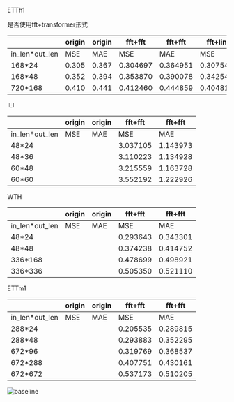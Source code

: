 
ETTh1

是否使用fft+transformer形式

||origin|origin|fft+fft|fft+fft|fft+lin|fft+lin|no+lin|no+lin|no+softmax|no+softmax|fft+softmax|fft+softmax|
|--------|----------------|---------|-------|-------|---------|----------------|--|--|-|-|-|-|
|in_len*out_len|MSE|MAE|MSE|MAE|MSE|MAE|MSE|MAE|MSE|MAE|MSE|MAE|
|168*24|0.305|0.367|0.304697|0.364951|0.307544|0.364837|0.313621|0.366269|0.308906|0.366978|0.308669|0.364427|
|168*48|0.352|0.394|0.353870|0.390078|0.342547|0.389488|0.355790|0.396958|0.351269|0.397941|0.347566|0.390698|
|720*168|0.410|0.441|0.412460|0.444859|0.404810|0.438843|||

ILI

||origin|origin|fft+fft|fft+fft|
|--------|----------------|---------|-------|-------|
|in_len*out_len|MSE|MAE|MSE|MAE|
|48*24|||3.037105|1.143973|
|48*36|||3.110223|1.134928|
|60*48|||3.215559|1.163728|
|60*60|||3.552192|1.222926|

WTH

||origin|origin|fft+fft|fft+fft|
|--------|----------------|---------|-------|-------|
|in_len*out_len|MSE|MAE|MSE|MAE|
|48*24|||0.293643|0.343301|
|48*48|||0.374238|0.414752|
|336*168|||0.478699|0.498921|
|336*336|||0.505350|0.521110|

ETTm1

||origin|origin|fft+fft|fft+fft|
|--------|----------------|---------|-------|-------|
|in_len*out_len|MSE|MAE|MSE|MAE|
|288*24|||0.205535|0.289815|
|288*48|||0.293883|0.352295|
|672*96|||0.319769|0.368537|
|672*288|||0.407751|0.430161|
|672*672|||0.537173|0.510205|

![baseline](image.png)

